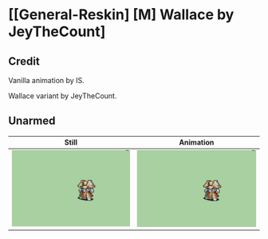 # [\[General-Reskin\] \[M\] Wallace by JeyTheCount]

## Credit

Vanilla animation by IS.

Wallace variant by JeyTheCount.
	
## Unarmed

| Still | Animation |
| :---: | :-------: |
| ![Unarmed still](./Unarmed_000.png) | ![Unarmed animation](./Unarmed.gif) |
